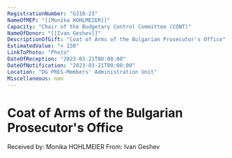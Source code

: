 ```yaml
---
RegistrationNumber: "G318-23"
NameOfMEP: "[[Monika HOHLMEIER]]"
Capacity: "Chair of the Budgetary Control Committee (CONT)"
NameOfDonor: "[[Ivan Geshev]]"
DescriptionOfGift: "Coat of Arms of the Bulgarian Prosecutor's Office"
EstimatedValue: "< 150"
LinkToPhoto: "Photo"
DateOfReception: "2023-03-21T00:00:00"
DateOfNotification: "2023-03-21T00:00:00"
Location: "DG PRES-Members' Administration Unit"
Miscellaneous: nan
---
```


# Coat of Arms of the Bulgarian Prosecutor's Office

Received by: Monika HOHLMEIER
From: Ivan Geshev

